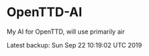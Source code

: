 # OpenTTD-AI
My AI for OpenTTD, will use primarily air

Latest backup: Sun Sep 22 10:19:02 UTC 2019
